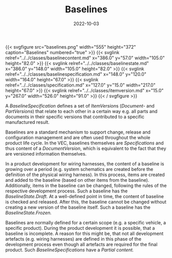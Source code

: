 ﻿---
title: Baselines
toc: false
type: specs
layout: diagram
date: "2022-10-03"
draft: false
specification: VEC
version: 2.0.1
documentType: "Recommendation"
elementType: Diagram
classes:
  - BaselineContent
  - BaselineState
  - BaselineSpecification
  - Specification
  - ItemVersion
menu:
  VEC-2.0.1:    
    parent: pdm-information
    identifier: pdm-information/baselines
    weight: 1003002 

# Prev/next pager order (if `docs_section_pager` enabled in `params.toml`)
weight: 1003002
---
{{< svgfigure src="baselines.png" width="555" height="372" caption="Baselines" numbered="true" >}}
  {{< svglink relref="../../classes/baselinecontent.md" x="386.0" y="57.0" width="105.0" height="82.0" >}}
  {{< svglink relref="../../classes/baselinestate.md" x="386.0" y="148.0" width="105.0" height="82.0" >}}
  {{< svglink relref="../../classes/baselinespecification.md" x="148.0" y="120.0" width="164.0" height="67.0" >}}
  {{< svglink relref="../../classes/specification.md" x="127.0" y="15.0" width="217.0" height="67.0" >}}
  {{< svglink relref="../../classes/itemversion.md" x="15.0" y="267.0" width="526.0" height="91.0" >}}
{{< / svgfigure >}}
<p> A <i>BaselineSpecification</i> defines a set of <i>ItemVersion</i>s (<i>Document-</i> and <i>PartVersions</i>) that relate to each other in a certain way e.g. all parts and documents in their specific versions that contributed to a specific manufactured result.      </p>      <p> Baselines are a standard mechanism to support change, release and configuration management and are often used throughout the whole product life cycle. In the VEC, baselines themselves are <i>Specifications</i> and thus content of a <i>DocumentVersion</i>, which is equivalent to the fact that they are versioned information themselves.      </p>      <p> In a product development for wiring harnesses, the content of a baseline is growing over a period (e.g. system schematics are created before the definition of the physical wiring harness). In this process, items are created and added to the baseline (based on other items from the baseline). Additionally, items in the baseline can be changed, following the rules of the respective development process. Such a baseline has the <i>BaselineState.Draft.</i> At a well-defined point in time, the content of baseline is checked and released. After this, the baseline cannot be changed without creating a new version of the baseline itself. Such a baseline has the <i>BaselineState.Frozen.</i>      </p>      <p> Baselines are normally defined for a certain scope (e.g. a specific vehicle, a specific product). During the product development it is possible, that a baseline is incomplete. A reason for this might be, that not all development artefacts (e.g. wiring harnesses) are defined in this phase of the development process even though all artefacts are required for the final product. Such <i>BaselineSpecifications </i>have a <i>Partial content.</i>      </p>      <p> &#160;      </p>